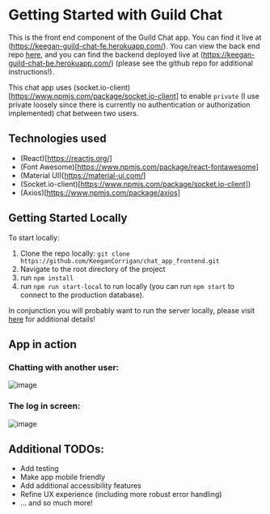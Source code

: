 # Getting Started with Guild Chat

This is the front end component of the Guild Chat app. You can find it live at (https://keegan-guild-chat-fe.herokuapp.com/). You can view the back end repo [here](https://github.com/KeeganCorrigan/chat_app_backend), and you can find the backend deployed live at (https://keegan-guild-chat-be.herokuapp.com/) (please see the github repo for additional instructions!).

This chat app uses (socket.io-client)[https://www.npmjs.com/package/socket.io-client] to enable `private` (I use private loosely since there is currently no authentication or authorization implemented) chat between two users.

## Technologies used

* (React)[https://reactjs.org/]
* (Font Awesome)[https://www.npmjs.com/package/react-fontawesome]
* (Material UI)[https://material-ui.com/]
* (Socket.io-client)[https://www.npmjs.com/package/socket.io-client])
* (Axios)[https://www.npmjs.com/package/axios]

## Getting Started Locally

To start locally:

1. Clone the repo locally: `git clone https://github.com/KeeganCorrigan/chat_app_frontend.git`
2. Navigate to the root directory of the project
3. run `npm install`
4. run `npm run start-local` to run locally (you can run `npm start` to connect to the production database).

In conjunction you will probably want to run the server locally, please visit [here](https://github.com/KeeganCorrigan/chat_app_backend) for additional details!

## App in action

### Chatting with another user:

![image](https://drive.google.com/file/d/1xo2J5-PVg3nYS8igoDyd5QGA82hFdrd3/view?usp=sharing)

### The log in screen:

![image](https://drive.google.com/file/d/1hpoaMpC4AeZSsslOyQRr2d08q1dKqe-B/view?usp=sharing)

## Additional TODOs:

* Add testing
* Make app mobile friendly
* Add additional accessibility features
* Refine UX experience (including more robust error handling)
* ... and so much more!
